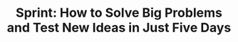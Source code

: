 ---
title: "Sprint: How to Solve Big Problems and Test New Ideas in Just Five Days"
description: "Waktu dulu masih jadi Product Manager, buku ini sering saya jadikan pegangan, terutama ketika sedang membutuhkan decision making cepat untuk fitur produk, tapi di saat yang bersamaan gak banyak informasi yang bisa dijadikan sebagai pegangan. Mudah dipahami. Mudah diikuti."
cover: "images/reading/sprint.jpeg"
publishDate: 2021-09-12
authors: "Jake Knapp"
categories: ["business"]
---